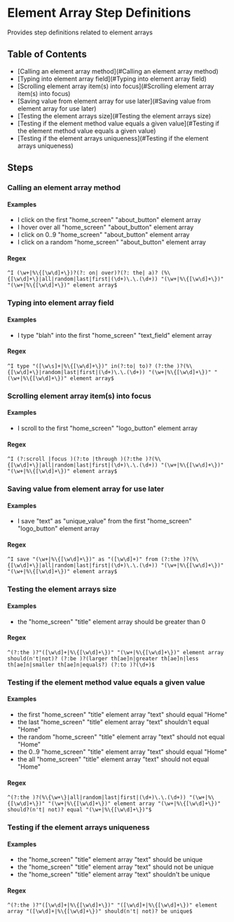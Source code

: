 # Element Array Step Definitions

Provides step definitions related to element arrays



## Table of Contents

- [Calling an element array method](#Calling an element array method)
- [Typing into element array field](#Typing into element array field)
- [Scrolling element array item(s) into focus](#Scrolling element array item(s) into focus)
- [Saving value from element array for use later](#Saving value from element array for use later)
- [Testing the element arrays size](#Testing the element arrays size)
- [Testing if the element method value equals a given value](#Testing if the element method value equals a given value)
- [Testing if the element arrays uniqueness](#Testing if the element arrays uniqueness)

## Steps 



### Calling an element array method

#### Examples

- I click on the first "home_screen" "about_button" element array
- I hover over all "home_screen" "about_button" element array
- I click on 0..9 "home_screen" "about_button" element array
- I click on a random "home_screen" "about_button" element array


#### Regex

```^I (\w+|%\{[\w\d]+\})?(?: on| over)?(?: the| a)? (%\{[\w\d]+\}|all|random|last|first|(\d+)\.\.(\d+)) "(\w+|%\{[\w\d]+\})" "(\w+|%\{[\w\d]+\})" element array$```




### Typing into element array field

#### Examples

- I type "blah" into the first "home_screen" "text_field" element array


#### Regex

```^I type "([\w\s]+|%\{[\w\d]+\})" in(?:to| to)? (?:the )?(%\{[\w\d]+\}|random|last|first|(\d+)\.\.(\d+)) "(\w+|%\{[\w\d]+\})" "(\w+|%\{[\w\d]+\})" element array$```




### Scrolling element array item(s) into focus

#### Examples

- I scroll to the first "home_screen" "logo_button" element array


#### Regex

```^I (?:scroll |focus )(?:to |through )(?:the )?(%\{[\w\d]+\}|all|random|last|first|(\d+)\.\.(\d+)) "(\w+|%\{[\w\d]+\})" "(\w+|%\{[\w\d]+\})" element array$```




### Saving value from element array for use later

#### Examples

- I save "text" as "unique_value" from the first "home_screen" "logo_button" element array


#### Regex

```^I save "(\w+|%\{[\w\d]+\})" as "([\w\d]+)" from (?:the )?(%\{[\w\d]+\}|all|random|last|first|(\d+)\.\.(\d+)) "(\w+|%\{[\w\d]+\})" "(\w+|%\{[\w\d]+\})" element array$```




### Testing the element arrays size

#### Examples

- the "home_screen" "title" element array should be greater than 0


#### Regex

```^(?:the )?"([\w\d]+|%\{[\w\d]+\})" "(\w+|%\{[\w\d]+\})" element array should(n't|not)? (?:be )?(larger th[ae]n|greater th[ae]n|less th[ae]n|smaller th[ae]n|equals?) (?:to )?(\d+)$```




### Testing if the element method value equals a given value

#### Examples

- the first "home_screen" "title" element array "text" should equal "Home"
- the last "home_screen" "title" element array "text" shouldn't equal "Home"
- the random "home_screen" "title" element array "text" should not equal "Home"
- the 0..9 "home_screen" "title" element array "text" should equal "Home"
- the all "home_screen" "title" element array "text" should not equal "Home"


#### Regex

```^(?:the )?(%\{\w+\}|all|random|last|first|(\d+)\.\.(\d+)) "(\w+|%\{[\w\d]+\})" "(\w+|%\{[\w\d]+\})" element array "(\w+|%\{[\w\d]+\})" should?(n't| not)? equal "(\w+|%\{[\w\d]+\})"$```




### Testing if the element arrays uniqueness

#### Examples

- the "home_screen" "title" element array "text" should be unique
- the "home_screen" "title" element array "text" should not be unique
- the "home_screen" "title" element array "text" shouldn't be unique


#### Regex

```^(?:the )?"([\w\d]+|%\{[\w\d]+\})" "([\w\d]+|%\{[\w\d]+\})" element array "([\w\d]+|%\{[\w\d]+\})" should(n't| not)? be unique$```


